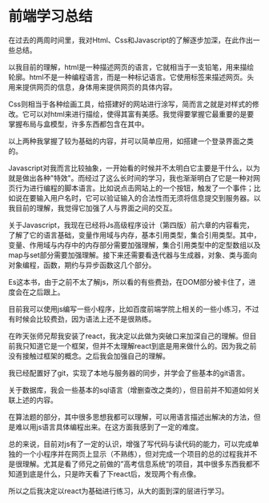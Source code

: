 # 前端学习总结

在过去的两周时间里，我对Html、Css和Javascript的了解逐步加深，在此作出一些总结。

以我目前的理解，html是一种描述网页的语言，它就相当于一支铅笔，用来描绘轮廓。html不是一种编程语言，而是一种标记语言。它使用标签来描述网页。头用来提供网页的信息，身体用来提供网页的具体内容。

Css则相当于各种绘画工具，给搭建好的网站进行涂写，简而言之就是对样式的修改。它可以对html来进行描绘，使得其富有美感。我觉得要掌握它最重要的是要掌握布局与盒模型，许多东西都包含在其中。

以上两种我掌握了较为基础的内容，并可以简单应用，如搭建一个登录界面之类的。

Javascript对我而言比较抽象，一开始看的时候并不太明白它主要是干什么，以为就是做出各种"特效"。而经过了这么长时间的学习，我也渐渐明白了它是一种对网页行为进行编程的脚本语言。比如说点击网站上的一个按钮，触发了一个事件；比如说在要输入用户名时，它可以验证输入的合法性而无须将信息提交到服务器。以我目前的理解，我觉得它加强了人与界面之间的交互。

关于Javascript，我现在已经将Js高级程序设计（第四版）前六章的内容看完，了解了它的语言基础，变量作用域与内存，基本引用类型，集合引用类型。其中，变量、作用域与内存中的内存部分需要加强理解，集合引用类型中的定型数组以及map与set部分需要加强理解。接下来还需要看迭代器与生成器，对象、类与面向对象编程，函数，期约与异步函数这几个部分。

Es这本书，由于之前不太了解js，所以看的有些费劲，在DOM部分被卡住了，进度会在之后跟上。

目前我可以使用js编写一些小程序，比如百度前端学院上相关的一些小练习，不过有时候会比较费劲，因为语法上还不是很熟练。

在昨天张师兄帮我安装了react，我决定以此做为突破口来加深自己的理解。但目前我只知道它是一个框架，但并不太理解react到底是用来做什么的。因为我之前没有接触过框架的概念。之后我会加强自己的理解。

我已经配置好了git，实现了本地与服务器的同步，并学会了些基本的git语言。

关于数据库，我会一些基本的sql语言（增删查改之类的），但目前并不知道如何关联上述的内容。

在算法题的部分，其中很多思想我都可以理解，可以用语言描述出解决的方法，但是难以用js语言具体编程出来。在这方面我感到了一定的难度。

总的来说，目前对js有了一定的认识，增强了写代码与读代码的能力，可以完成单独的一个小程序并在网页上显示（不熟练），但对完成一个项目的总的过程我并不是很理解。尤其是看了师兄之前做的”高考信息系统“的项目，其中很多东西我都不知道到底是什么，只是昨天看了下react后，发现两个有点像。

所以之后我决定以react为基础进行练习，从大的面到深的层进行学习。